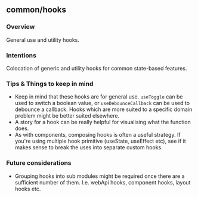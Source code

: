 ## common/hooks

### Overview

General use and utility hooks.

### Intentions

Colocation of generic and utility hooks for common state-based features.

### Tips & Things to keep in mind

- Keep in mind that these hooks are for general use. `useToggle` can be used to switch a boolean value, or `useDebounceCallback` can be used to debounce a callback. Hooks which are more suited to a specific domain problem might be better suited elsewhere.
- A story for a hook can be really helpful for visualising what the function does.
- As with components, composing hooks is often a useful strategy. If you're using multiple hook primitive (useState, useEffect etc), see if it makes sense to break the uses into separate custom hooks.


### Future considerations

- Grouping hooks into sub modules might be required once there are a sufficient number of them. I.e. webApi hooks, component hooks, layout hooks etc.
